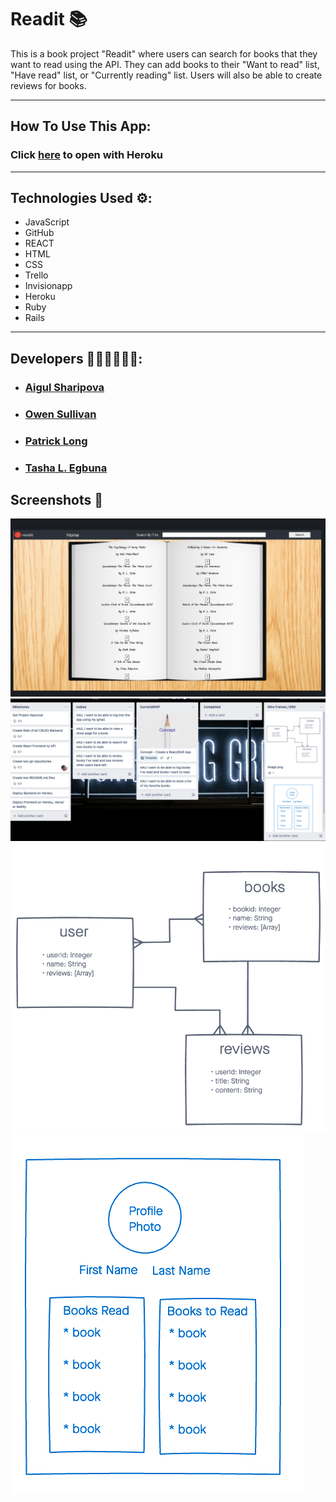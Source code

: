 # Readit 📚 

This is a book project "Readit" where users can search for books that they want to read using the API. They can add books to their "Want to read" list, "Have read" list, or "Currently reading" list. Users will also be able to create reviews for books.
___
## How To Use This App: 
### Click <a href='https://we-read-it.herokuapp.com/'>here</a> to open with Heroku
___

## Technologies Used ⚙️:
- JavaScript
- GitHub
- REACT
- HTML
- CSS
- Trello
- Invisionapp
- Heroku
- Ruby
- Rails
___

## Developers 👩🏾‍💻👨🏽‍💻:
- ### <a href='https://www.linkedin.com/in/aigulsharipova/'>Aigul Sharipova</a>
- ### <a href='https://github.com/osully1'>Owen Sullivan</a>
- ### <a href='https://www.linkedin.com/in/patrick--long/'>Patrick Long</a>
- ### <a href='https://www.linkedin.com/in/tasha-l-egbuna/'>Tasha L. Egbuna</a>

## Screenshots 📸
![Example](./public/pic.png)
![Example](./public/pic1.png)
![Example](./public/pic2.png)
![Example](./public/pic3.png)
